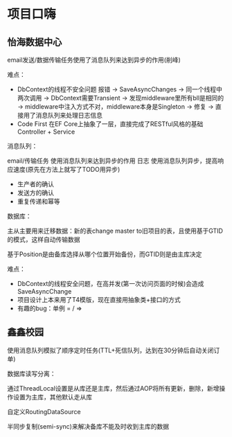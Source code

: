 # 项目口嗨

## 怡海数据中心

email发送/数据传输任务使用了消息队列来达到异步的作用(削峰)

难点：

- DbContext的线程不安全问题 报错 -> SaveAsyncChanges -> 同一个线程中两次调用 -> DbContext需要Transient -> 发现middleware里所有bll是相同的 -> middleware中注入方式不对，middleware本身是Singleton -> 修复 -> 直接用了消息队列来处理日志信息
- Code First 在EF Core上抽象了一层，直接完成了RESTful风格的基础Controller + Service

消息队列：

email/传输任务 使用消息队列来达到异步的作用
日志 使用消息队列异步，提高响应速度(原先在方法上就写了TODO用异步)

- 生产者的确认
- 发送方的确认
- 重复传递和幂等

数据库：

主从主要用来迁移数据：新的表change master to旧项目的表，且使用基于GTID的模式，这样自动传输数据

基于Position是由备库选择从哪个位置开始备份，而GTID则是由主库决定

难点：

- DbContext的线程安全问题，在高并发(第一次访问页面的时候)会造成SaveAsyncChange
- 项目设计上本来用了T4模版，现在直接用抽象类+接口的方式
- 有趣的bug：单例 = / =>


## 鑫鑫校园

使用消息队列模拟了顺序定时任务(TTL+死信队列，达到在30分钟后自动关闭订单)

数据库读写分离：

通过ThreadLocal设置是从库还是主库，然后通过AOP将所有更新，删除，新增操作设置为主库，其他默认走从库

自定义RoutingDataSource

半同步复制(semi-sync)来解决备库不能及时收到主库的数据

